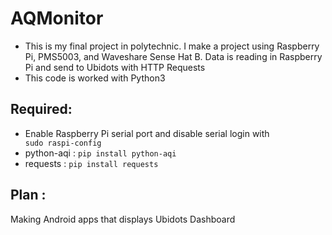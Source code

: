 # AQMonitor

- This is my final project in polytechnic. I make a project using Raspberry Pi, PMS5003, and Waveshare Sense Hat B. Data is reading in Raspberry Pi and send to Ubidots with HTTP Requests
- This code is worked with Python3

## Required:
- Enable Raspberry Pi serial port and disable serial login with <code> sudo raspi-config</code>
- python-aqi : <code>pip install python-aqi</code>
- requests : <code>pip install requests</code>

## Plan :
Making Android apps that displays Ubidots Dashboard



